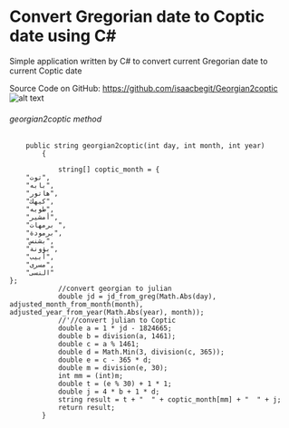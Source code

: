 # Convert Gregorian date to Coptic date using C#
Simple application written by C# to convert current Gregorian date to current Coptic date

Source Code on GitHub: 
https://github.com/isaacbegit/Georgian2coptic
![alt text](https://github.com/isaacbegit/Georgian2coptic/blob/master/Georgian2coptic.jpg)
###### georgian2coptic method
```
	public string georgian2coptic(int day, int month, int year)
		{

			string[] coptic_month = {
	"توت",
	"بابه",
	"هاتور",
	"كيهك",
	"طوبه",
	"أمشير",
	"برمهات ",
	"برمودة",
	"بشنس",
	"بؤونة",
	"أبيب",
	"مسرى",
	"النسى"
};
			//convert georgian to julian
			double jd = jd_from_greg(Math.Abs(day), adjusted_month_from_month(month), adjusted_year_from_year(Math.Abs(year), month));
			//'//convert julian to Coptic
			double a = 1 * jd - 1824665;
			double b = division(a, 1461);
			double c = a % 1461;
			double d = Math.Min(3, division(c, 365));
			double e = c - 365 * d;
			double m = division(e, 30);
			int mm = (int)m;
			double t = (e % 30) + 1 * 1;
			double j = 4 * b + 1 * d;
			string result = t + "  " + coptic_month[mm] + "  " + j;
			return result;
		}
```

